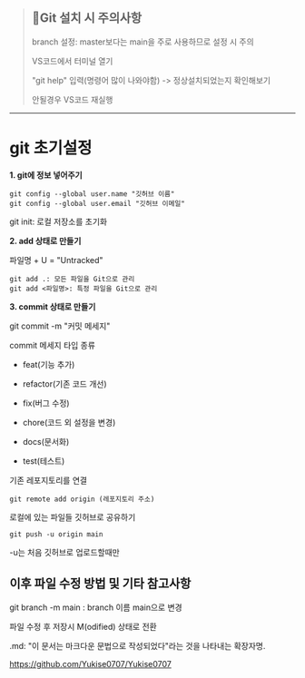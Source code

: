 > ## :rotating_light:Git 설치 시 주의사항
>
> branch 설정: master보다는 main을 주로 사용하므로 설정 시 주의
>
> VS코드에서 터미널 열기
>
> "git help" 입력(명령어 많이 나와야함) -> 정상설치되었는지 확인해보기
>
> 안될경우 VS코드 재실행

-------------------------------------------------------------------------------------------------------------------------

# git 초기설정
**1. git에 정보 넣어주기**
```
git config --global user.name "깃허브 이름"
git config --global user.email "깃허브 이메일"
```

git init: 로컬 저장소를 초기화

**2. add 상태로 만들기**

파일명 + U = "Untracked"
```
git add .: 모든 파일을 Git으로 관리
git add <파일명>: 특정 파일을 Git으로 관리
```
**3. commit 상태로 만들기**

git commit -m "커밋 메세지"

commit 메세지 타입 종류
+ feat(기능 추가)
- refactor(기존 코드 개선)
+ fix(버그 수정)
- chore(코드 외 설정을 변경)
+ docs(문서화)
- test(테스트)

기존 레포지토리를 연결
```
git remote add origin (레포지토리 주소)
```
로컬에 있는 파일들 깃허브로 공유하기
```
git push -u origin main 
```
-u는 처음 깃허브로 업로드할때만

## 이후 파일 수정 방법 및 기타 참고사항

git branch -m main : branch 이름 main으로 변경

파일 수정 후 저장시 M(odified) 상태로 전환

.md: "이 문서는 마크다운 문법으로 작성되었다"라는 것을 나타내는 확장자명. 

<https://github.com/Yukise0707/Yukise0707>